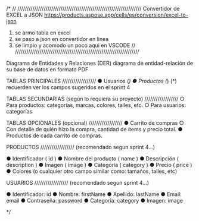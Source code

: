 /* 
// //////////////////////////////////////////////////////////////////
Convertidor de EXCEL a JSON
https://products.aspose.app/cells/es/conversion/excel-to-json 

1) se armo tabla en excel
2) se paso a json en convertidor en linea
3) se limpio y acomodo un poco aqui en VSCODE
// //////////////////////////////////////////////////////////////////


Diagrama de Entidades y Relaciones (DER)
diagrama de entidad-relación de su base de datos en formato PDF


TABLAS PRINCIPALES
//////////////////
● Usuarios (*)
● Productos (*)
(*) recuerden ver los campos sugeridos en el sprint 4

TABLAS SECUNDARIAS (según lo requiera su proyecto)
//////////////////
○ Para productos: categorías, marcas, colores, talles, etc.
○ Para usuarios: categorías

TABLAS OPCIONALES (opcional)
//////////////////
● Carrito de compras
○ Con detalle de quién hizo la compra, cantidad de ítems y precio total.
● Productos de cada carrito de compras.



PRODUCTOS
//////////////////
(recomendado segun sprint 4...)

● Identificador ( id )
● Nombre del producto ( name )
● Descripción ( description )
● Imagen ( image )
● Categoría ( category )
● Precio ( price )
● Colores (o cualquier otro campo similar como: tamaños, talles, etc)


USUARIOS
//////////////////
(recomendado segun sprint 4...)

● Identificador: id
● Nombre: firstName
● Apellido: lastName
● Email: email
● Contraseña: password
● Categoría: category
● Imagen: image


*/